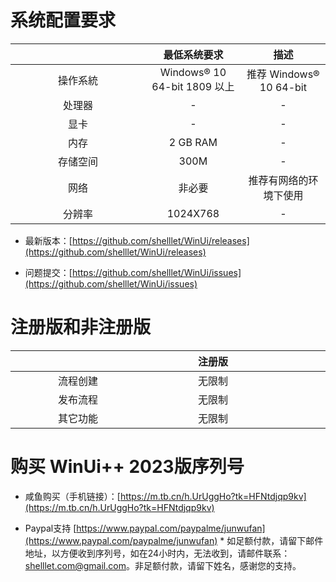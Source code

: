 # 系统配置要求

| <div style="width:200px"/> |         最低系统要求         |          描述           |
| :------------------------: | :--------------------------: | :---------------------: |
|          操作系統          | Windows® 10 64-bit 1809 以上 | 推荐 Windows® 10 64-bit |
|           处理器           |              -               |            -            |
|            显卡            |              -               |            -            |
|            内存            |           2 GB RAM           |            -            |
|          存储空间          |             300M             |            -            |
|            网络            |            非必要            | 推荐有网络的环境下使用  |
|           分辨率           |           1024X768           |            -            |


* 最新版本：[https://github.com/shelllet/WinUi/releases](https://github.com/shelllet/WinUi/releases)
  
* 问题提交：[https://github.com/shelllet/WinUi/issues](https://github.com/shelllet/WinUi/issues)

# 注册版和非注册版

| <div style="width:200px"/> | <div style="width:200px">注册版</div> | <div style="width:200px">非注册版</div> |
| :------------------------: | :-----------------------------------: | :-------------------------------------: |
|          流程创建          |                无限制                 |                限制为2个                |
|          发布流程          |                无限制                 |                                         |
|          其它功能          |                无限制                 |                 无限制                  |


# 购买 WinUi++ 2023版序列号

* 咸鱼购买（手机链接）：[https://m.tb.cn/h.UrUggHo?tk=HFNtdjqp9kv](https://m.tb.cn/h.UrUggHo?tk=HFNtdjqp9kv)
  
* Paypal支持 [https://www.paypal.com/paypalme/junwufan](https://www.paypal.com/paypalme/junwufan) * 如足额付款，请留下邮件地址，以方便收到序列号，如在24小时内，无法收到，请邮件联系：shelllet.com@gmail.com。非足额付款，请留下姓名，感谢您的支持。
